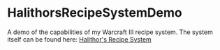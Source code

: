 # HalithorsRecipeSystemDemo
A demo of the capabilities of my Warcraft III recipe system. The system itself can be found here: [Halithor's Recipe System](https://github.com/Halithor/HalithorsRecipeSystem)
